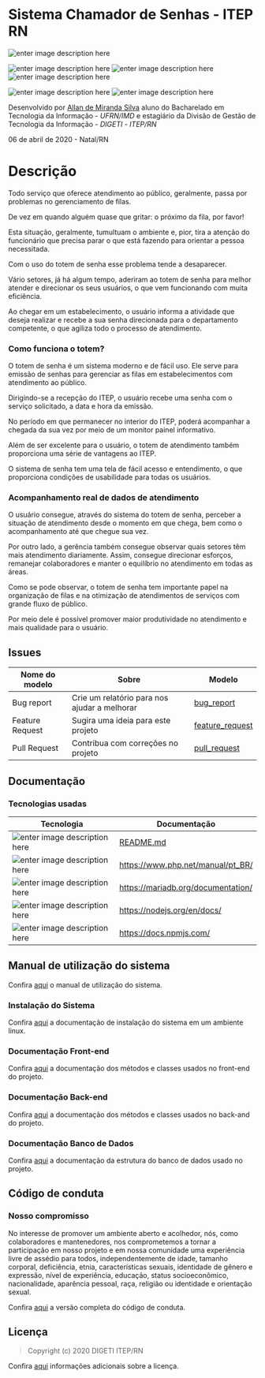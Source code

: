 ﻿# Sistema Chamador de Senhas - ITEP RN

![enter image description here](https://img.shields.io/badge/version-v1.0.0-blue) 

![enter image description here](https://img.shields.io/badge/build-passing-brightgreen) ![enter image description here](https://img.shields.io/badge/docs-100%25-brightgreen) ![enter image description here](https://img.shields.io/badge/license-MIT-brightgreen) 

![enter image description here](https://img.shields.io/badge/react-v16.13.1-green) ![enter image description here](https://img.shields.io/badge/php-v7.3.11-green) 

Desenvolvido por [Allan de Miranda Silva](http://allandemiranda.eti.br/) aluno do Bacharelado em Tecnologia da Informação - _UFRN/IMD_ e estagiário da Divisão de Gestão de Tecnologia da Informação - _DIGETI_ - _ITEP/RN_

06 de abril de 2020 - Natal/RN

# Descrição

Todo serviço que oferece atendimento ao público, geralmente, passa por problemas no gerenciamento de filas. 

De vez em quando alguém quase que gritar: o próximo da fila, por favor!

Esta situação, geralmente, tumultuam o ambiente e, pior, tira a atenção do funcionário que precisa parar o que está fazendo para orientar a pessoa necessitada.

Com o uso do totem de senha esse problema tende a desaparecer.

Vário setores, já há algum tempo, aderiram ao totem de senha para melhor atender e direcionar os seus usuários, o que vem funcionando com muita eficiência. 

Ao chegar em um estabelecimento, o usuário informa a atividade que deseja realizar e recebe a sua senha direcionada para o departamento competente, o que agiliza todo o processo de atendimento.

### Como funciona o totem?

O totem de senha é um sistema moderno e de fácil uso. Ele serve para emissão de senhas para gerenciar as filas em estabelecimentos com atendimento ao público.

Dirigindo-se a recepção do ITEP, o usuário recebe uma senha com o serviço solicitado, a data e hora da emissão. 

No período em que permanecer no interior do ITEP, poderá acompanhar a chegada da sua vez por meio de um monitor painel informativo. 

Além de ser excelente para o usuário, o totem de atendimento também proporciona uma série de vantagens ao ITEP.

O sistema de senha tem uma tela de fácil acesso e entendimento, o que proporciona condições de usabilidade para todas os usuários.

### Acompanhamento real de dados de atendimento

O usuário consegue, através do sistema do totem de senha, perceber a situação de atendimento desde o momento em que chega, bem como o acompanhamento até que chegue sua vez.

Por outro lado, a gerência também consegue observar quais setores têm mais atendimento diariamente. Assim, consegue direcionar esforços, remanejar colaboradores e manter o equilíbrio no atendimento em todas as áreas.

Como se pode observar, o totem de senha tem importante papel na organização de filas e na otimização de atendimentos de serviços com grande fluxo de público.

Por meio dele é possível promover maior produtividade no atendimento e mais qualidade para o usuário.

## Issues

Nome do modelo|Sobre|Modelo
-|-|-
Bug report | Crie um relatório para nos ajudar a melhorar | [bug_report](bug_report.md)
Feature Request | Sugira uma ideia para este projeto | [feature_request](feature_request.md)
Pull Request | Contribua com correções no projeto | [pull_request](pull_request.md)

## Documentação

### Tecnologias usadas

Tecnologia | Documentação
-|-
![enter image description here](https://img.shields.io/badge/react-v16.13.1-green`?style=for-the-badge&logo=appveyor`) 	| [README.md](docs/react/README.md)
 ![enter image description here](https://img.shields.io/badge/php-v7.3.11-green`?style=for-the-badge&logo=appveyor`)  | https://www.php.net/manual/pt_BR/
  ![enter image description here](https://img.shields.io/badge/mariadb-v15.1-green`?style=for-the-badge&logo=appveyor`)  | https://mariadb.org/documentation/
 ![enter image description here](https://img.shields.io/badge/node-v12.16.1-green`?style=for-the-badge&logo=appveyor`)  | https://nodejs.org/en/docs/
 ![enter image description here](https://img.shields.io/badge/npm-v6.14.4-green`?style=for-the-badge&logo=appveyor`)  | https://docs.npmjs.com/

## Manual de utilização do sistema

Confira [aqui](docs/system/README.md) o manual de utilização do sistema.

### Instalação do Sistema

Confira [aqui](docs/installation/README.md) a documentação de instalação do sistema em um ambiente linux.

### Documentação Front-end

Confira [aqui](docs/front/index.html) a documentação dos métodos e classes usados no front-end do projeto.

### Documentação Back-end

Confira [aqui](docs/back/html/index.html) a documentação dos métodos e classes usados no back-and do projeto.

### Documentação Banco de Dados

Confira [aqui](docs/dataBase/README.md) a documentação da estrutura do banco de dados usado no projeto.

## Código de conduta

### Nosso compromisso  

No interesse de promover um ambiente aberto e acolhedor, nós, como colaboradores e mantenedores, nos comprometemos a tornar a participação em nosso projeto e em nossa comunidade uma experiência livre de assédio para todos, independentemente de idade, tamanho corporal, deficiência, etnia, características sexuais, identidade de gênero e expressão, nível de experiência, educação, status socioeconômico, nacionalidade, aparência pessoal, raça, religião ou identidade e orientação sexual.

Confira [aqui](CODE_OF_CONDUCT.md) a versão completa do código de conduta.

## Licença

> Copyright (c) 2020 DIGETI ITEP/RN

Confira [aqui](LICENSE.md) informações adicionais sobre a licença.